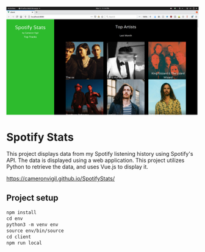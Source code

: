![alt text](https://github.com/CameronVigil/SpotifyStats/blob/master/src/pic/Screenshot%20from%202021-03-05%2023-14-54.png)
# Spotify Stats
This project displays data from my Spotify listening history using Spotify's API. The data is displayed using a web application. This project utilizes Python to retrieve the data, and uses Vue.js to display it.

https://cameronvigil.github.io/SpotifyStats/

## Project setup
```
npm install
cd env
python3 -m venv env
source env/bin/source
cd client
npm run local

```
